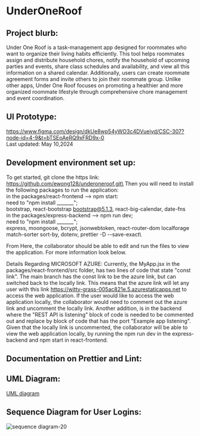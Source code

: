# UnderOneRoof

## Project blurb:
Under One Roof is a task-management app designed for roommates who want to organize their living habits efficiently. This tool helps roommates assign and distribute household chores, notify the household of upcoming parties and events, share class schedules and availability, and view all this information on a shared calendar. Additionally, users can create roommate agreement forms and invite others to join their roommate group. Unlike other apps, Under One Roof focuses on promoting a healthier and more organized roommate lifestyle through comprehensive chore management and event coordination.

## UI Prototype:
https://www.figma.com/design/dkUe8wp54yWO3c4DVuejyd/CSC-307?node-id=4-9&t=bTSEoAeRQ9xFRD9x-0 \
Last updated: May 10,2024

## Development environment set up:
To get started, git clone the https link: https://github.com/ewong128/underoneroof.git\
Then you will need to install the following packages to run the application:\
in the packages/react-frontend --> npm start:\
  need to "npm install _______";\
      bootstrap, react-bootstrap bootstrap@5.1.3, react-big-calendar, date-fns\
in the packages/express-backend --> npm run dev;\
  need to "npm install _______";\
      express, moongoose, bcrypt, jsonwebtoken, react-router-dom localforage match-sorter sort-by, dotenv, prettier -D --save-exact\

From Here, the collaborator should be able to edit and run the files to view the application. For more information look below.

Details Regarding MICROSOFT AZURE:
Currently, the MyApp.jsx in the packages/react-frontend/src folder, has two lines of code that state "const link". The main branch has the const link to be the azure link, but can switched back to the locally link. This means that the azure link will let any user with this link https://witty-grass-005ac821e.5.azurestaticapps.net to access the web application. If the user would like to access the web application locally, the collaborator would need to comment out the azure link and uncomment the locally link. Another addition, is in the backend where the "REST API is listening" block of code is needed to be commented out and replace by block of code that has the port "Example app listening". Given that the locally link is uncommented, the collaborator will be able to view the web application locally, by running the npm run dev in the express-backend and npm start in react-frontend.

## Documentation on Prettier and Lint:

## UML Diagram:
[UML diagram](docs/UML_Class_Diagram.md)

## Sequence Diagram for User Logins:
![sequence diagram-20](https://github.com/ewong128/underoneroof/assets/102551601/81245196-f17f-4396-bd25-a8b144d8816c)
